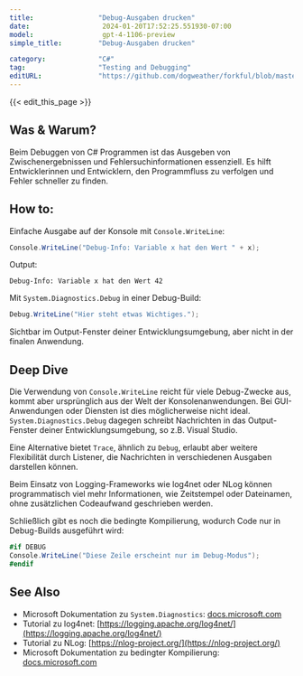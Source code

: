 ```yaml
---
title:                "Debug-Ausgaben drucken"
date:                  2024-01-20T17:52:25.551930-07:00
model:                 gpt-4-1106-preview
simple_title:         "Debug-Ausgaben drucken"

category:             "C#"
tag:                  "Testing and Debugging"
editURL:              "https://github.com/dogweather/forkful/blob/master/content/de/c-sharp/printing-debug-output.md"
---
```


{{< edit_this_page >}}

## Was & Warum?
Beim Debuggen von C# Programmen ist das Ausgeben von Zwischenergebnissen und Fehlersuchinformationen essenziell. Es hilft Entwicklerinnen und Entwicklern, den Programmfluss zu verfolgen und Fehler schneller zu finden.

## How to:
Einfache Ausgabe auf der Konsole mit `Console.WriteLine`:

```C#
Console.WriteLine("Debug-Info: Variable x hat den Wert " + x);
```

Output:
```
Debug-Info: Variable x hat den Wert 42
```

Mit `System.Diagnostics.Debug` in einer Debug-Build:

```C#
Debug.WriteLine("Hier steht etwas Wichtiges.");
```

Sichtbar im Output-Fenster deiner Entwicklungsumgebung, aber nicht in der finalen Anwendung.

## Deep Dive
Die Verwendung von `Console.WriteLine` reicht für viele Debug-Zwecke aus, kommt aber ursprünglich aus der Welt der Konsolenanwendungen. Bei GUI-Anwendungen oder Diensten ist dies möglicherweise nicht ideal. `System.Diagnostics.Debug` dagegen schreibt Nachrichten in das Output-Fenster deiner Entwicklungsumgebung, so z.B. Visual Studio.

Eine Alternative bietet `Trace`, ähnlich zu `Debug`, erlaubt aber weitere Flexibilität durch Listener, die Nachrichten in verschiedenen Ausgaben darstellen können.

Beim Einsatz von Logging-Frameworks wie log4net oder NLog können programmatisch viel mehr Informationen, wie Zeitstempel oder Dateinamen, ohne zusätzlichen Codeaufwand geschrieben werden.

Schließlich gibt es noch die bedingte Kompilierung, wodurch Code nur in Debug-Builds ausgeführt wird:

```C#
#if DEBUG
Console.WriteLine("Diese Zeile erscheint nur im Debug-Modus");
#endif
```

## See Also
- Microsoft Dokumentation zu `System.Diagnostics`: [docs.microsoft.com](https://docs.microsoft.com/de-de/dotnet/api/system.diagnostics?view=net-6.0)
- Tutorial zu log4net: [https://logging.apache.org/log4net/](https://logging.apache.org/log4net/)
- Tutorial zu NLog: [https://nlog-project.org/](https://nlog-project.org/)
- Microsoft Dokumentation zu bedingter Kompilierung: [docs.microsoft.com](https://docs.microsoft.com/de-de/dotnet/csharp/language-reference/preprocessor-directives/preprocessor-if)
